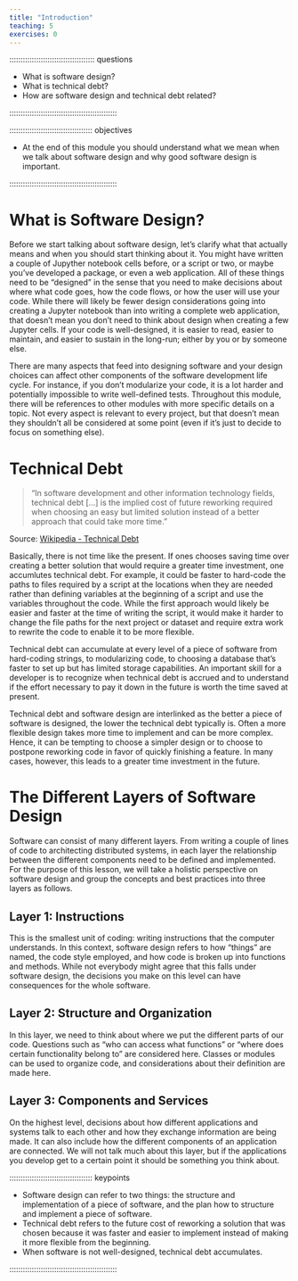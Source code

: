 ```yaml
---
title: "Introduction"
teaching: 5
exercises: 0
---
```


:::::::::::::::::::::::::::::::::::::: questions 

- What is software design?
- What is technical debt?
- How are software design and technical debt related?

::::::::::::::::::::::::::::::::::::::::::::::::

::::::::::::::::::::::::::::::::::::: objectives

- At the end of this module you should understand what we mean when we talk about software design and why good software design is important.

::::::::::::::::::::::::::::::::::::::::::::::::


# What is Software Design?

Before we start talking about software design, let’s clarify what that actually means and when you should start thinking about it. You might have written a couple of Jupyther notebook cells before, or a script or two, or maybe you’ve developed a package, or even a web application. All of these things need to be “designed” in the sense that you need to make decisions about where what code goes, how the code flows, or how the user will use your code. While there will likely be fewer design considerations going into creating a Jupyter notebook than into writing a complete web application, that doesn’t mean you don’t need to think about design when creating a few Jupyter cells. If your code is well-designed, it is easier to read, easier to maintain, and easier to sustain in the long-run; either by you or by someone else. 

There are many aspects that feed into designing software and your design choices can affect other components of the software development life cycle. For instance, if you don’t modularize your code, it is a lot harder and potentially impossible to write well-defined tests. Throughout this module, there will be references to other modules with more specific details on a topic. Not every aspect is relevant to every project, but that doesn’t mean they shouldn’t all be considered at some point (even if it’s just to decide to focus on something else).

# Technical Debt

> “In software development and other information technology fields, technical debt [...] is the implied cost of future reworking required when choosing an easy but limited solution instead of a better approach that could take more time.”
> 
Source: [Wikipedia - Technical Debt](https://en.wikipedia.org/wiki/Technical_debt)

Basically, there is not time like the present. If ones chooses saving time over creating a better solution that would require a greater time investment, one accumlutes technical debt. For example, it could be faster to hard-code the paths to files required by a script at the locations when they are needed rather than defining variables at the beginning of a script and use the variables throughout the code. While the first approach would likely be easier and faster at the time of writing the script, it would make it harder to change the file paths for the next project or dataset and require extra work to rewrite the code to enable it to be more flexible.

Technical debt can accumulate at every level of a piece of software from hard-coding strings, to modularizing code, to choosing a database that’s faster to set up but has limited storage capabilities. An important skill for a developer is to recognize when technical debt is accrued and to understand if the effort necessary to pay it down in the future is worth the time saved at present.

Technical debt and software design are interlinked as the better a piece of software is designed, the lower the technical debt typically is. Often a more flexible design takes more time to implement and can be more complex. Hence, it can be tempting to choose a simpler design or to choose to postpone reworking code in favor of quickly finishing a feature. In many cases, however, this leads to a greater time investment in the future.

# The Different Layers of Software Design
Software can consist of many different layers. From writing a couple of lines of code to architecting distributed systems, in each layer the relationship between the different components need to be defined and implemented. For the purpose of this lesson, we will take a holistic perspective on software design and group the concepts and best practices into three layers as follows.

## Layer 1: Instructions
This is the smallest unit of coding: writing instructions that the computer understands. In this context, software design refers to how “things” are named, the code style employed, and how code is broken up into functions and methods. While not everybody might agree that this falls under software design, the decisions you make on this level can have consequences for the whole software.

## Layer 2: Structure and Organization
In this layer, we need to think about where we put the different parts of our code. Questions such as “who can access what functions” or “where does certain functionality belong to” are considered here. Classes or modules can be used to organize code, and considerations about their definition are made here.

## Layer 3: Components and Services
On the highest level, decisions about how different applications and systems talk to each other and how they exchange information are being made. It can also include how the different components of an application are connected. We will not talk much about this layer, but if the applications you develop get to a certain point it should be something you think about.

::::::::::::::::::::::::::::::::::::: keypoints 

- Software design can refer to two things: the structure and implementation of a piece of software, and the plan how to structure and implement a piece of software.
- Technical debt refers to the future cost of reworking a solution that was chosen because it was faster and easier to implement instead of making it more flexible from the beginning.
- When software is not well-designed, technical debt accumulates.

::::::::::::::::::::::::::::::::::::::::::::::::